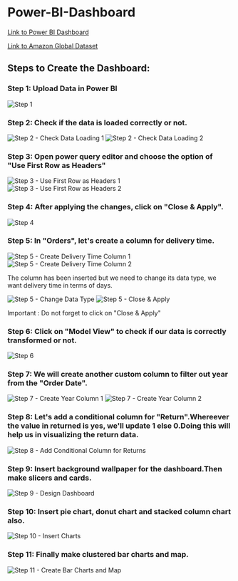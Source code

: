 # Power-BI-Dashboard

[Link to Power BI Dashboard](https://drive.google.com/drive/folders/1l9qIAUJWpRHGGH7z-3yVw1ftupLC9fdF?usp=sharing)

[Link to Amazon Global Dataset](https://docs.google.com/spreadsheets/d/1PlxuxYw6jF7D82xxyNqnjpEWQyCRiyxO/edit?usp=drive_link&ouid=117755471904932615447&rtpof=true&sd=true)


## Steps to Create the Dashboard:

### Step 1: Upload Data in Power BI
![Step 1](https://github.com/Somya4746/Power-BI-Dashboard/assets/141270415/1da9cc42-a0ae-4995-8fb3-8288e64d5e71)

### Step 2: Check if the data is loaded correctly or not.
![Step 2 - Check Data Loading 1](https://github.com/Somya4746/Power-BI-Dashboard/assets/141270415/e393175b-041b-4cc5-8b48-f7d158a6eeca)
![Step 2 - Check Data Loading 2](https://github.com/Somya4746/Power-BI-Dashboard/assets/141270415/d4952cad-53f0-4aa9-99fe-c7827de79815)

### Step 3: Open power query editor and choose the option of "Use First Row as Headers"
![Step 3 - Use First Row as Headers 1](https://github.com/Somya4746/Power-BI-Dashboard/assets/141270415/99cfb603-3da6-4447-9876-0404320948e7)
![Step 3 - Use First Row as Headers 2](https://github.com/Somya4746/Power-BI-Dashboard/assets/141270415/48195f52-df97-4674-9333-4fd7be6e87af)

### Step 4: After applying the changes, click on "Close & Apply".
![Step 4](https://github.com/Somya4746/Power-BI-Dashboard/assets/141270415/652341be-fe5d-4a35-ae49-81bade1fb86b)

### Step 5:  In "Orders", let's create a column for delivery time.
![Step 5 - Create Delivery Time Column 1](https://github.com/Somya4746/Power-BI-Dashboard/assets/141270415/27cc3075-c936-4423-8faf-0671739be4fd)
![Step 5 - Create Delivery Time Column 2](https://github.com/Somya4746/Power-BI-Dashboard/assets/141270415/d8a5b4b6-088b-44f9-87c5-5e1077a624f0)

The column has been inserted but we need to change its data type, we want delivery time in terms of days.

![Step 5 - Change Data Type](https://github.com/Somya4746/Power-BI-Dashboard/assets/141270415/dc3c9249-3be6-4900-8056-91aee4fb66b9)
![Step 5 - Close & Apply](https://github.com/Somya4746/Power-BI-Dashboard/assets/141270415/33bf2ff1-4923-426a-a349-8f05e2f47dcf)

Important : Do not forget to click on "Close & Apply"

### Step 6: Click on "Model View" to check if our data is correctly transformed or not.
![Step 6](https://github.com/Somya4746/Power-BI-Dashboard/assets/141270415/15c67369-59fb-4a5e-b532-00612323335e)

### Step 7: We will create another custom column to filter out year from the "Order Date".
![Step 7 - Create Year Column 1](https://github.com/Somya4746/Power-BI-Dashboard/assets/141270415/5c2f6669-8b4b-48cf-840f-e699d6234ee2)
![Step 7 - Create Year Column 2](https://github.com/Somya4746/Power-BI-Dashboard/assets/141270415/3be3a0f2-b209-4e77-af61-4c442c2d0da6)

### Step 8: Let's add a conditional column for "Return".Whereever the value in returned is yes, we'll update 1 else 0.Doing this will help us in visualizing the return data.
![Step 8 - Add Conditional Column for Returns](https://github.com/Somya4746/Power-BI-Dashboard/assets/141270415/16743bb0-cb4d-45a8-b8e1-0a238851a71a)

### Step 9: Insert background wallpaper for the dashboard.Then make slicers and cards.
![Step 9 - Design Dashboard](https://github.com/Somya4746/Power-BI-Dashboard/assets/141270415/2c59b585-4e71-4ac0-a51f-d7ca6fb55f0b)

### Step 10: Insert pie chart, donut chart and stacked column chart also.
![Step 10 - Insert Charts](https://github.com/Somya4746/Power-BI-Dashboard/assets/141270415/099190c0-514b-4ff9-9e47-0ca244bf2fc2)

### Step 11: Finally make clustered bar charts and map.
![Step 11 - Create Bar Charts and Map](https://github.com/Somya4746/Power-BI-Dashboard/assets/141270415/b2bf97da-a9dd-459b-8da0-585a0ac7b10f)
